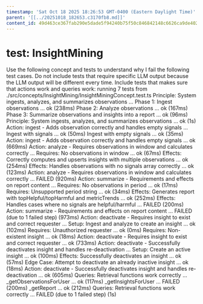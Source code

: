 ```yaml
---
timestamp: 'Sat Oct 18 2025 18:26:53 GMT-0400 (Eastern Daylight Time)'
parent: '[[../20251018_182653.c3170fb8.md]]'
content_id: 49d463ce367fab290e5dade5f94240b75f50c846842148c6626ca9de40224a59
---
```


# test: InsightMining

Use the following concept and tests to understand why I fail the following test cases. Do not include tests that require specific LLM output because the LLM output will be different every time. Include tests that makes sure that actions work and queries work:
running 7 tests from ./src/concepts/InsightMining/InsightMiningConcept.test.ts
Principle: System ingests, analyzes, and summarizes observations ...
Phase 1: Ingest observations ... ok (238ms)
Phase 2: Analyze observations ... ok (167ms)
Phase 3: Summarize observations and insights into a report ... ok (96ms)
Principle: System ingests, analyzes, and summarizes observations ... ok (1s)
Action: ingest - Adds observation correctly and handles empty signals ...
Ingest with signals ... ok (50ms)
Ingest with empty signals ... ok (35ms)
Action: ingest - Adds observation correctly and handles empty signals ... ok (669ms)
Action: analyze - Requires observations in window and calculates correctly ...
Requires: No observations in window ... ok (67ms)
Effects: Correctly computes and upserts insights with multiple observations ... ok (254ms)
Effects: Handles observations with no signals array correctly ... ok (123ms)
Action: analyze - Requires observations in window and calculates correctly ... FAILED (920ms)
Action: summarize - Requirements and effects on report content ...
Requires: No observations in period ... ok (17ms)
Requires: Unsupported period string ... ok (34ms)
Effects: Generates report with topHelpful/topHarmful and metricTrends ... ok (252ms)
Effects: Handles cases where no signals are helpful/harmful ... FAILED (200ms)
Action: summarize - Requirements and effects on report content ... FAILED (due to 1 failed step) (973ms)
Action: deactivate - Requires insight to exist and correct requester ...
Setup: Ingest and analyze to create an insight ... ok (102ms)
Requires: Unauthorized requester ... ok (0ms)
Requires: Non-existent insight ... ok (18ms)
Action: deactivate - Requires insight to exist and correct requester ... ok (733ms)
Action: deactivate - Successfully deactivates insight and handles re-deactivation ...
Setup: Create an active insight ... ok (100ms)
Effects: Successfully deactivates an insight ... ok (57ms)
Edge Case: Attempt to deactivate an already inactive insight ... ok (18ms)
Action: deactivate - Successfully deactivates insight and handles re-deactivation ... ok (605ms)
Queries: Retrieval functions work correctly ...
\_getObservationsForUser ... ok (117ms)
\_getInsightsForUser ... FAILED (200ms)
\_getReport ... ok (212ms)
Queries: Retrieval functions work correctly ... FAILED (due to 1 failed step) (1s)
